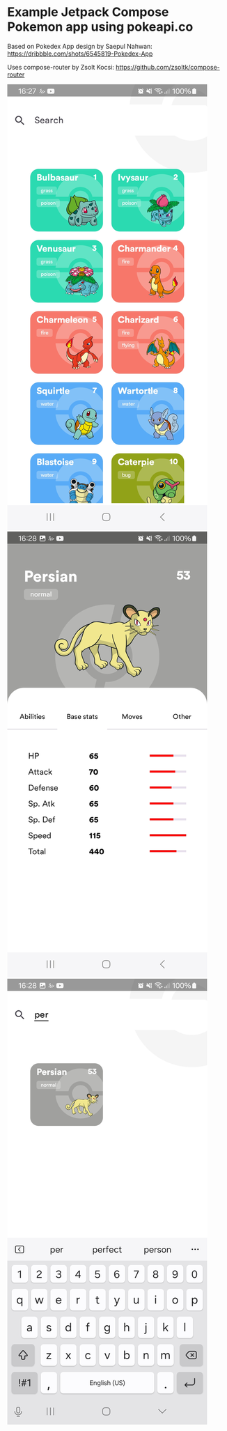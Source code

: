# Example Jetpack Compose Pokemon app using pokeapi.co

Based on Pokedex App design by Saepul Nahwan: https://dribbble.com/shots/6545819-Pokedex-App

Uses compose-router by Zsolt Kocsi: https://github.com/zsoltk/compose-router

![Alt text](screenshot1.jpg?raw=true)
![Alt text](screenshot2.jpg?raw=true)
![Alt text](screenshot3.jpg?raw=true)
